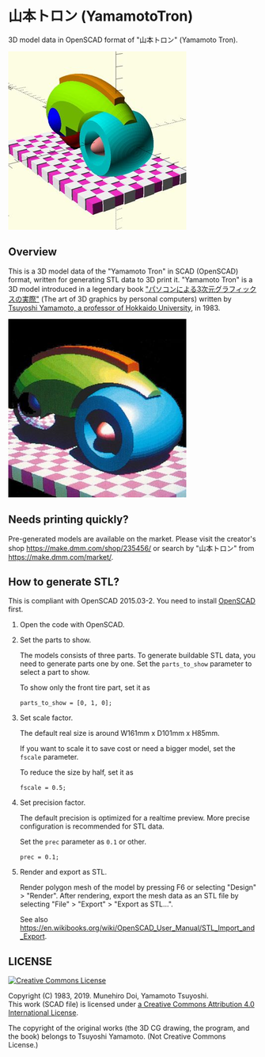 # 山本トロン (YamamotoTron)

3D model data in OpenSCAD format of "山本トロン" (Yamamoto Tron).

![Image](yamamoto_tron_openscad_360x360.jpg)

## Overview

This is a 3D model data of the "Yamamoto Tron" in SCAD (OpenSCAD) format,
written for generating STL data to 3D print it.
"Yamamoto Tron" is a 3D model introduced in a legendary book
["パソコンによる3次元グラフィックスの実際"](https://www.amazon.co.jp/dp/B000J7AMMU)
(The art of 3D graphics by personal computers) written by
[Tsuyoshi Yamamoto, a professor of Hokkaido University](https://researchers.general.hokudai.ac.jp/profile/ja.ae649a24ea72e6aa520e17560c007669.html), in 1983.

![The original Yamamoto Tron.](yamamoto_tron_360x360.jpg)

## Needs printing quickly?

Pre-generated models are available on the market.
Please visit the creator's shop https://make.dmm.com/shop/235456/ or
search by "山本トロン" from https://make.dmm.com/market/.

## How to generate STL?

This is compliant with OpenSCAD 2015.03-2.
You need to install [OpenSCAD](http://www.openscad.org/) first.

1. Open the code with OpenSCAD.

1. Set the parts to show.

    The models consists of three parts.
    To generate buildable STL data,
    you need to generate parts one by one.
    Set the `parts_to_show` parameter to select a part to show.

    To show only the front tire part, set it as
    ```
    parts_to_show = [0, 1, 0];
    ```

1. Set scale factor.

    The default real size is around W161mm x D101mm x H85mm.

    If you want to scale it to save cost or need a bigger model,
    set the `fscale` parameter.

    To reduce the size by half, set it as
    ```
    fscale = 0.5;
    ```

1. Set precision factor.

    The default precision is optimized for a realtime preview.
    More precise configuration is recommended for STL data.

    Set the `prec` parameter as `0.1` or other.
    ```
    prec = 0.1;
    ```

1. Render and export as STL.

    Render polygon mesh of the model by pressing F6 or selecting
    "Design" > "Render".
    After rendering, export the mesh data as an STL file by selecting
    "File" > "Export" > "Export as STL...".

    See also https://en.wikibooks.org/wiki/OpenSCAD_User_Manual/STL_Import_and_Export.

## LICENSE

<a rel="license" href="http://creativecommons.org/licenses/by-nc-sa/4.0/"><img alt="Creative Commons License" style="border-width:0" src="https://i.creativecommons.org/l/by-nc-sa/4.0/88x31.png" /></a>

Copyright (C) 1983, 2019. Munehiro Doi, Yamamoto Tsuyoshi.  
This work (SCAD file) is licensed under <a rel="license" href="http://creativecommons.org/licenses/by-nc-sa/4.0/">a Creative Commons Attribution 4.0 International License</a>.

The copyright of the original works (the 3D CG drawing, the program, and the book) belongs to Tsuyoshi Yamamoto. (Not Creative Commons License.)
